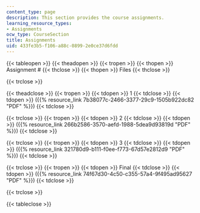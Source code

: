 ```yaml
---
content_type: page
description: This section provides the course assignments.
learning_resource_types:
- Assignments
ocw_type: CourseSection
title: Assignments
uid: 433fe3b5-f106-a88c-0899-2e0ce37d6fdd
---
```


{{< tableopen >}}
{{< theadopen >}}
{{< tropen >}}
{{< thopen >}}
Assignment #
{{< thclose >}}
{{< thopen >}}
Files
{{< thclose >}}

{{< trclose >}}

{{< theadclose >}}
{{< tropen >}}
{{< tdopen >}}
1
{{< tdclose >}}
{{< tdopen >}}
({{% resource_link 7b38077c-2466-3377-29c9-1505b922dc82 "PDF" %}})
{{< tdclose >}}

{{< trclose >}}
{{< tropen >}}
{{< tdopen >}}
2
{{< tdclose >}}
{{< tdopen >}}
({{% resource_link 266b2586-3570-aefd-1988-5dea9d93819d "PDF" %}})
{{< tdclose >}}

{{< trclose >}}
{{< tropen >}}
{{< tdopen >}}
3
{{< tdclose >}}
{{< tdopen >}}
({{% resource_link 321780d9-b111-f0ee-f773-67d57e2812d9 "PDF" %}})
{{< tdclose >}}

{{< trclose >}}
{{< tropen >}}
{{< tdopen >}}
Final
{{< tdclose >}}
{{< tdopen >}}
({{% resource_link 74f67d30-4c50-c355-57a4-9f495ad95627 "PDF" %}})
{{< tdclose >}}

{{< trclose >}}

{{< tableclose >}}